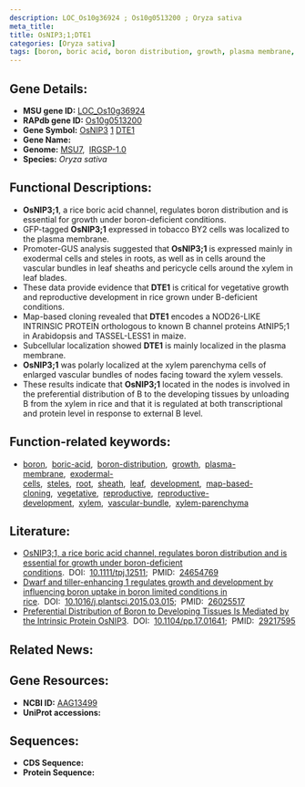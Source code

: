 ```yaml
---
description: LOC_Os10g36924 ; Os10g0513200 ; Oryza sativa
meta_title:
title: OsNIP3;1;DTE1
categories: [Oryza sativa]
tags: [boron, boric acid, boron distribution, growth, plasma membrane, exodermal cells, steles, root, sheath, leaf, development, map-based cloning, vegetative, reproductive, reproductive development, xylem, vascular bundle, xylem parenchyma]
---
```


## Gene Details:
- **MSU gene ID:** [LOC_Os10g36924](http://rice.uga.edu/cgi-bin/ORF_infopage.cgi?orf=LOC_Os10g36924)  
- **RAPdb gene ID:** [Os10g0513200](https://rapdb.dna.affrc.go.jp/locus/?name=Os10g0513200)  
- **Gene Symbol:** <u>OsNIP3</u>&nbsp;<u>1</u>&nbsp;<u>DTE1</u>
- **Gene Name:**
- **Genome:**  [MSU7](http://rice.uga.edu/),&nbsp;&nbsp;[IRGSP-1.0](https://rapdb.dna.affrc.go.jp/download/irgsp1.html)
- **Species:** *Oryza sativa*

## Functional Descriptions:
   - **OsNIP3;1**, a rice boric acid channel, regulates boron distribution and is essential for growth under boron-deficient conditions.
   - GFP-tagged **OsNIP3;1** expressed in tobacco BY2 cells was localized to the plasma membrane.
   - Promoter-GUS analysis suggested that **OsNIP3;1** is expressed mainly in exodermal cells and steles in roots, as well as in cells around the vascular bundles in leaf sheaths and pericycle cells around the xylem in leaf blades.
   - These data provide evidence that **DTE1** is critical for vegetative growth and reproductive development in rice grown under B-deficient conditions.
   - Map-based cloning revealed that **DTE1** encodes a NOD26-LIKE INTRINSIC PROTEIN orthologous to known B channel proteins AtNIP5;1 in Arabidopsis and TASSEL-LESS1 in maize.
   - Subcellular localization showed **DTE1** is mainly localized in the plasma membrane.
   - **OsNIP3;1** was polarly localized at the xylem parenchyma cells of enlarged vascular bundles of nodes facing toward the xylem vessels.
   - These results indicate that **OsNIP3;1** located in the nodes is involved in the preferential distribution of B to the developing tissues by unloading B from the xylem in rice and that it is regulated at both transcriptional and protein level in response to external B level.

## Function-related keywords:
   - [boron](/tags/boron/),&nbsp;&nbsp;[boric-acid](/tags/boric-acid/),&nbsp;&nbsp;[boron-distribution](/tags/boron-distribution/),&nbsp;&nbsp;[growth](/tags/growth/),&nbsp;&nbsp;[plasma-membrane](/tags/plasma-membrane/),&nbsp;&nbsp;[exodermal-cells](/tags/exodermal-cells/),&nbsp;&nbsp;[steles](/tags/steles/),&nbsp;&nbsp;[root](/tags/root/),&nbsp;&nbsp;[sheath](/tags/sheath/),&nbsp;&nbsp;[leaf](/tags/leaf/),&nbsp;&nbsp;[development](/tags/development/),&nbsp;&nbsp;[map-based-cloning](/tags/map-based-cloning/),&nbsp;&nbsp;[vegetative](/tags/vegetative/),&nbsp;&nbsp;[reproductive](/tags/reproductive/),&nbsp;&nbsp;[reproductive-development](/tags/reproductive-development/),&nbsp;&nbsp;[xylem](/tags/xylem/),&nbsp;&nbsp;[vascular-bundle](/tags/vascular-bundle/),&nbsp;&nbsp;[xylem-parenchyma](/tags/xylem-parenchyma/)

## Literature:
   - [OsNIP3;1, a rice boric acid channel, regulates boron distribution and is essential for growth under boron-deficient conditions](https://www.doi.org/10.1111/tpj.12511).&nbsp;&nbsp;DOI:&nbsp;&nbsp;[10.1111/tpj.12511](https://www.doi.org/10.1111/tpj.12511);&nbsp;&nbsp;PMID:&nbsp;&nbsp;[24654769](https://pubmed.ncbi.nlm.nih.gov/24654769/)
   - [Dwarf and tiller-enhancing 1 regulates growth and development by influencing boron uptake in boron limited conditions in rice](https://www.doi.org/10.1016/j.plantsci.2015.03.015).&nbsp;&nbsp;DOI:&nbsp;&nbsp;[10.1016/j.plantsci.2015.03.015](https://www.doi.org/10.1016/j.plantsci.2015.03.015);&nbsp;&nbsp;PMID:&nbsp;&nbsp;[26025517](https://pubmed.ncbi.nlm.nih.gov/26025517/)
   - [Preferential Distribution of Boron to Developing Tissues Is Mediated by the Intrinsic Protein OsNIP3](https://www.doi.org/10.1104/pp.17.01641).&nbsp;&nbsp;DOI:&nbsp;&nbsp;[10.1104/pp.17.01641](https://www.doi.org/10.1104/pp.17.01641);&nbsp;&nbsp;PMID:&nbsp;&nbsp;[29217595](https://pubmed.ncbi.nlm.nih.gov/29217595/)

## Related News:

## Gene Resources:
- **NCBI ID:**  [AAG13499](http://www.ncbi.nlm.nih.gov/nuccore/AAG13499)
- **UniProt accessions:** [](https://www.uniprot.org/uniprotkb//entry)

## Sequences:
- **CDS Sequence:**
- **Protein Sequence:**
